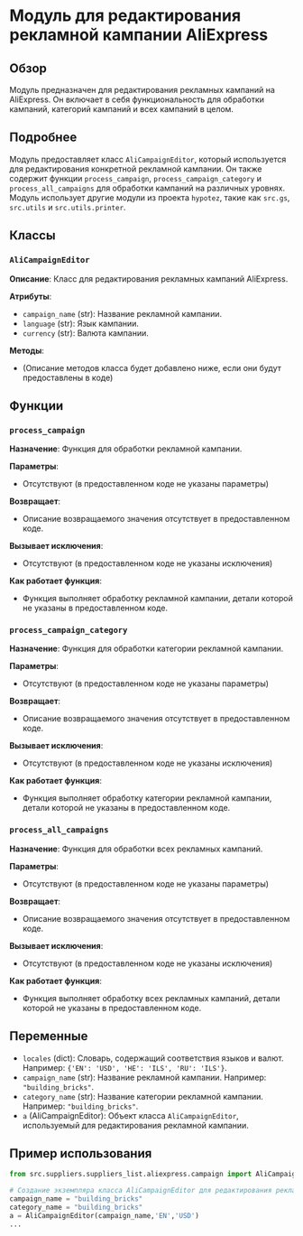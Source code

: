 # Модуль для редактирования рекламной кампании AliExpress

## Обзор

Модуль предназначен для редактирования рекламных кампаний на AliExpress. Он включает в себя функциональность для обработки кампаний, категорий кампаний и всех кампаний в целом.

## Подробнее

Модуль предоставляет класс `AliCampaignEditor`, который используется для редактирования конкретной рекламной кампании. Он также содержит функции `process_campaign`, `process_campaign_category` и `process_all_campaigns` для обработки кампаний на различных уровнях. Модуль использует другие модули из проекта `hypotez`, такие как `src.gs`, `src.utils` и `src.utils.printer`.

## Классы

### `AliCampaignEditor`

**Описание**: Класс для редактирования рекламных кампаний AliExpress.

**Атрибуты**:
- `campaign_name` (str): Название рекламной кампании.
- `language` (str): Язык кампании.
- `currency` (str): Валюта кампании.

**Методы**:
- (Описание методов класса будет добавлено ниже, если они будут предоставлены в коде)

## Функции

### `process_campaign`

**Назначение**: Функция для обработки рекламной кампании.

**Параметры**:
- Отсутствуют (в предоставленном коде не указаны параметры)

**Возвращает**:
- Описание возвращаемого значения отсутствует в предоставленном коде.

**Вызывает исключения**:
- Отсутствуют (в предоставленном коде не указаны исключения)

**Как работает функция**:
- Функция выполняет обработку рекламной кампании, детали которой не указаны в предоставленном коде.

### `process_campaign_category`

**Назначение**: Функция для обработки категории рекламной кампании.

**Параметры**:
- Отсутствуют (в предоставленном коде не указаны параметры)

**Возвращает**:
- Описание возвращаемого значения отсутствует в предоставленном коде.

**Вызывает исключения**:
- Отсутствуют (в предоставленном коде не указаны исключения)

**Как работает функция**:
- Функция выполняет обработку категории рекламной кампании, детали которой не указаны в предоставленном коде.

### `process_all_campaigns`

**Назначение**: Функция для обработки всех рекламных кампаний.

**Параметры**:
- Отсутствуют (в предоставленном коде не указаны параметры)

**Возвращает**:
- Описание возвращаемого значения отсутствует в предоставленном коде.

**Вызывает исключения**:
- Отсутствуют (в предоставленном коде не указаны исключения)

**Как работает функция**:
- Функция выполняет обработку всех рекламных кампаний, детали которой не указаны в предоставленном коде.

## Переменные

- `locales` (dict): Словарь, содержащий соответствия языков и валют. Например: `{'EN': 'USD', 'HE': 'ILS', 'RU': 'ILS'}`.
- `campaign_name` (str): Название рекламной кампании. Например: `"building_bricks"`.
- `category_name` (str): Название категории рекламной кампании. Например: `"building_bricks"`.
- `a` (AliCampaignEditor): Объект класса `AliCampaignEditor`, используемый для редактирования рекламной кампании.

## Пример использования

```python
from src.suppliers.suppliers_list.aliexpress.campaign import AliCampaignEditor

# Создание экземпляра класса AliCampaignEditor для редактирования рекламной кампании
campaign_name = "building_bricks"
category_name = "building_bricks"
a = AliCampaignEditor(campaign_name,'EN','USD')
...